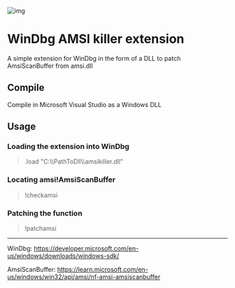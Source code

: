 ![img](https://github.com/tr3sp4ss3rexe/WinDbg-AMSI-killer/patchAmsi.png)
# WinDbg AMSI killer extension

A simple extension for WinDbg in the form of a DLL to patch AmsiScanBuffer from amsi.dll

## Compile
Compile in Microsoft Visual Studio as a Windows DLL

## Usage
### Loading the extension into WinDbg
> .load "C:\\\PathToDll\\\amsikiller.dll"

### Locating amsi!AmsiScanBuffer 
> !checkamsi

### Patching the function
> !patchamsi

---

WinDbg: https://developer.microsoft.com/en-us/windows/downloads/windows-sdk/

AmsiScanBuffer: https://learn.microsoft.com/en-us/windows/win32/api/amsi/nf-amsi-amsiscanbuffer
